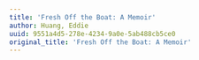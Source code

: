 ```yaml
---
title: 'Fresh Off the Boat: A Memoir'
author: Huang, Eddie
uuid: 9551a4d5-278e-4234-9a0e-5ab488cb5ce0
original_title: 'Fresh Off the Boat: A Memoir'
---
```


